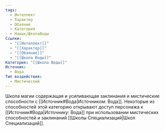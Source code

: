```yaml
---
tags:
  - Интеллект
  - Характер
  - Обаяние
  - Категория
  - Навык/ШколаВоды
Ссылки:
  - "[[Интеллект]]"
  - "[[Характер]]"
  - "[[Обаяние]]"
  - "[[Школа Воды]]"
Категория: "[[Школа Воды]]"
Источник:
  - Вода
Тип воздействия:
  - Мистический
---
```

Школа магии содержащая и усиливающая заклинания и мистические способности с [[Источник#Вода|Источником: Вода]]. Некоторые из способностей этой категорию открывают доступ персонажа к [[Источник#Вода|Источнику: Вода]] при использовании мистических способностей и заклинаний [[Школы Специализаций|Школ Специализаций]]. 